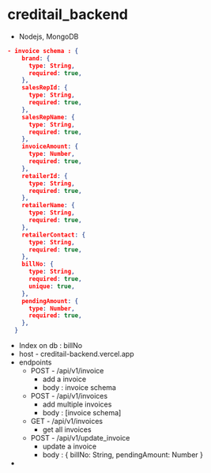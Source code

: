 # creditail_backend
- Nodejs, MongoDB
```json
- invoice schema : {
    brand: {
      type: String,
      required: true,
    },
    salesRepId: {
      type: String,
      required: true,
    },
    salesRepName: {
      type: String,
      required: true,
    },
    invoiceAmount: {
      type: Number,
      required: true,
    },
    retailerId: {
      type: String,
      required: true,
    },
    retailerName: {
      type: String,
      required: true,
    },
    retailerContact: {
      type: String,
      required: true,
    },
    billNo: {
      type: String,
      required: true,
      unique: true,
    },
    pendingAmount: {
      type: Number,
      required: true,
    },
  }
   ```
 - Index on db : billNo
 - host - creditail-backend.vercel.app
 - endpoints
    - POST - /api/v1/invoice
        - add a invoice
        - body : invoice schema
    - POST - /api/v1/invoices 
        - add multiple invoices
        - body : [invoice schema]      
    - GET - /api/v1/invoices      
        - get all invoices  
    - POST - /api/v1/update_invoice 
        - update a invoice
        - body : { billNo: String, pendingAmount: Number }
 - 
